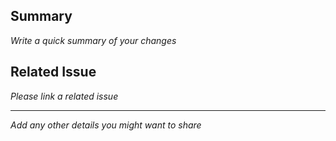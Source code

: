## Summary

_Write a quick summary of your changes_

## Related Issue

_Please link a related issue_

---

_Add any other details you might want to share_